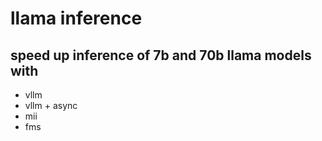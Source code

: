 # llama inference

## speed up inference of 7b and 70b llama models with
- vllm
- vllm + async
- mii
- fms